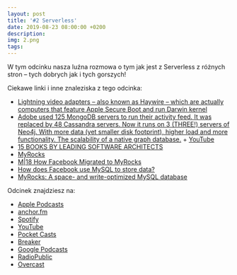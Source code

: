 ```yaml
---
layout: post
title: '#2 Serverless'
date: 2019-08-23 08:00:00 +0200
description: 
img: 2.png
tags: 
---
```

W tym odcinku nasza luźna rozmowa o tym jak jest z Serverless z różnych stron – tych dobrych jak i tych gorszych!

Ciekawe linki i inne znaleziska z tego odcinka:

- [Lightning video adapters – also known as Haywire – which are actually computers that feature Apple Secure Boot and run Darwin kernel](https://twitter.com/nyan_satan/status/1155148789977636864)
- [Adobe used 125 MongoDB servers to run their activity feed. It was replaced by 48 Cassandra servers. Now it runs on 3 (THREE!) servers of Neo4j. With more data (yet smaller disk footprint), higher load and more functionality. The scalability of a native graph database.](https://twitter.com/emileifrem/status/1067789758401662976) + [YouTube](https://www.youtube.com/watch?v=bPM9hVorPSM)
- [15 BOOKS BY LEADING SOFTWARE ARCHITECTS](https://apiumhub.com/tech-blog-barcelona/books-software-architects/)
- [MyRocks](https://myrocks.io/)
- [M|18 How Facebook Migrated to MyRocks](https://www.slideshare.net/MariaDB/m18-how-facebook-migrated-to-myrocks)
- [How does Facebook use MySQL to store data?](https://www.quora.com/How-does-Facebook-use-MySQL-to-store-data)
- [MyRocks: A space- and write-optimized MySQL database](https://engineering.fb.com/core-data/myrocks-a-space-and-write-optimized-mysql-database/)

Odcinek znajdziesz na:

- [Apple Podcasts](https://podcasts.apple.com/pl/podcast/serverless/id1477067604?i=1000447595581&l=pl)
- [anchor.fm](https://anchor.fm/patoarchitekciio/episodes/Serverless-e51rp1)
- [Spotify](https://open.spotify.com/episode/1yXrS63UrnocqQkrINZqoG)
- [YouTube](https://youtu.be/-9m55gogdh4)
- [Pocket Casts](https://pca.st/16k1)
- [Breaker](https://www.breaker.audio/patoarchitekci/e/50329062)
- [Google Podcasts](https://podcasts.google.com/?feed=aHR0cHM6Ly9hbmNob3IuZm0vcy84NzIwMTBjL3BvZGNhc3QvcnNz)
- [RadioPublic](https://radiopublic.com/patoarchitekci-6BJROa/ep/s1!c8a9b)
- [Overcast](https://overcast.fm/+TnubXcyDc)
